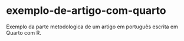 # exemplo-de-artigo-com-quarto
Exemplo da parte metodologica de um artigo em português escrita em Quarto com  R.
